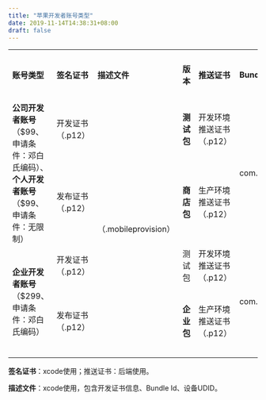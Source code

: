 ```yaml
---
title: "苹果开发者账号类型"
date: 2019-11-14T14:38:31+08:00
draft: false
---
```


<table>
    <tr>
        <td><b>账号类型</b></td>
        <td><b>签名证书</b></td>
        <td><b>描述文件</b></td>
        <td><b>版本</b></td>
        <td><b>推送证书</b></td>
        <td><b>Bundle ID</b></td>
        <td><b>支持安装设备数量</b></td>
   </tr>
   <tr>
        <td rowspan="2"><b>公司开发者账号</b>（$99、申请条件：邓白氏编码）、<b>个人开发者账号</b>（$99、申请条件：无限制）</td>
        <td>开发证书（.p12）</td>
        <td rowspan="4">（.mobileprovision）</td>
        <td><b>测试包</b></td>
        <td>开发环境推送证书（.p12）</td>
        <td rowspan="2">com.baidu.BaiduMobileInfo</td>
        <td>100</td>
   </tr>
   <tr>
        <td>发布证书（.p12）</td>
        <td><b>商店包</b></td>
        <td>生产环境推送证书（.p12）</td>
        <td>无限制（需Apple审核）</td>
   </tr>
    <tr>
        <td rowspan="2"><b>企业开发者账号</b>（$299、申请条件：邓白氏编码）</td>
        <td>开发证书（.p12）</td>
        <td>测试包</td>
        <td>开发环境推送证书（.p12）</td>
        <td rowspan="2">com.baidu.BaiduMobileInfoEnterprise</td>
        <td>100</td>
    </tr>
    <tr>
        <td>发布证书（.p12）</td>
        <td><b>企业包</b></td>
        <td>生产环境推送证书（.p12）</td>
        <td>无限制（无需Apple审核）</td>
    </tr>
</table>

**签名证书**：xcode使用；推送证书：后端使用。

**描述文件**：xcode使用，包含开发证书信息、Bundle Id、设备UDID。